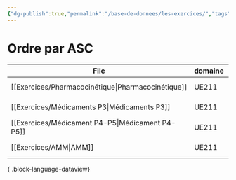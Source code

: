 ```yaml
---
{"dg-publish":true,"permalink":"/base-de-donnees/les-exercices/","tags":["dataview"],"noteIcon":""}
---
```


# Ordre par ASC
| File                                                  | domaine | source                                                                                          | date               |
| ----------------------------------------------------- | ------- | ----------------------------------------------------------------------------------------------- | ------------------ |
| [[Exercices/Pharmacocinétique\|Pharmacocinétique]] | UE211   | [Accès WEB](https://app.studysmarter.de/studyset/24037082?ref=ieheuUF5q9Br5801Yo4sDYdPgoXy3Iky) | October 01, 2024   |
| [[Exercices/Médicaments P3\|Médicaments P3]]       | UE211   | [Accès WEB](https://app.studysmarter.de/studyset/23994422?ref=ieheuUF5q9Br5801Yo4sDYdPgoXy3Iky) | October 01, 2024   |
| [[Exercices/Médicament P4-P5\|Médicament P4-P5]]   | UE211   | [Accès WEB](https://app.studysmarter.de/studyset/24038921?ref=ieheuUF5q9Br5801Yo4sDYdPgoXy3Iky) | October 02, 2024   |
| [[Exercices/AMM\|AMM]]                             | UE211   | [Accès WEB](https://app.studysmarter.de/studyset/24044865?ref=ieheuUF5q9Br5801Yo4sDYdPgoXy3Iky) | September 07, 2024 |

{ .block-language-dataview}
